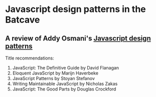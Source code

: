 # Javascript design patterns in the Batcave

## A review of Addy Osmani's [Javascript design patterns](https://addyosmani.com/resources/essentialjsdesignpatterns/book/#detailmvcmvp)


Title recommendations:
1. JavaScript: The Definitive Guide by David Flanagan
2. Eloquent JavaScript by Marijn Haverbeke
3. JavaScript Patterns by Stoyan Stefanov
4. Writing Maintainable JavaScript by Nicholas Zakas
5. JavaScript: The Good Parts by Douglas Crockford
